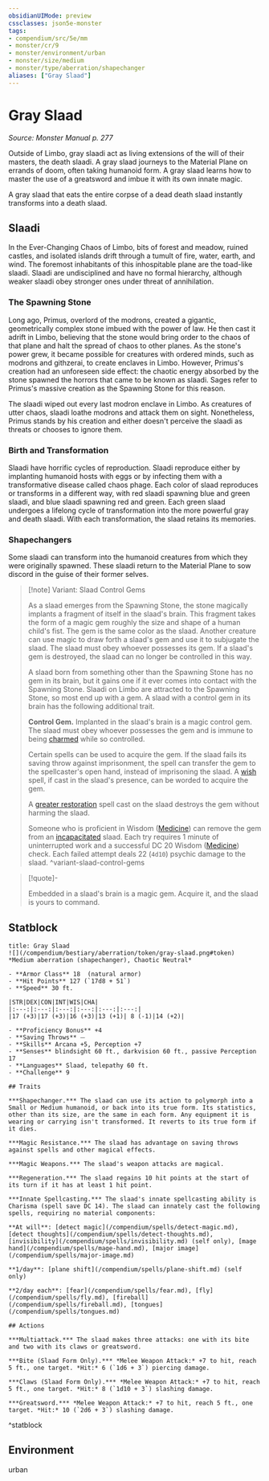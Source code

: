```yaml
---
obsidianUIMode: preview
cssclasses: json5e-monster
tags:
- compendium/src/5e/mm
- monster/cr/9
- monster/environment/urban
- monster/size/medium
- monster/type/aberration/shapechanger
aliases: ["Gray Slaad"]
---
```

# Gray Slaad
*Source: Monster Manual p. 277*  

Outside of Limbo, gray slaadi act as living extensions of the will of their masters, the death slaadi. A gray slaad journeys to the Material Plane on errands of doom, often taking humanoid form. A gray slaad learns how to master the use of a greatsword and imbue it with its own innate magic.

A gray slaad that eats the entire corpse of a dead death slaad instantly transforms into a death slaad.

## Slaadi

In the Ever-Changing Chaos of Limbo, bits of forest and meadow, ruined castles, and isolated islands drift through a tumult of fire, water, earth, and wind. The foremost inhabitants of this inhospitable plane are the toad-like slaadi. Slaadi are undisciplined and have no formal hierarchy, although weaker slaadi obey stronger ones under threat of annihilation.

### The Spawning Stone

Long ago, Primus, overlord of the modrons, created a gigantic, geometrically complex stone imbued with the power of law. He then cast it adrift in Limbo, believing that the stone would bring order to the chaos of that plane and halt the spread of chaos to other planes. As the stone's power grew, it became possible for creatures with ordered minds, such as modrons and githzerai, to create enclaves in Limbo. However, Primus's creation had an unforeseen side effect: the chaotic energy absorbed by the stone spawned the horrors that came to be known as slaadi. Sages refer to Primus's massive creation as the Spawning Stone for this reason.

The slaadi wiped out every last modron enclave in Limbo. As creatures of utter chaos, slaadi loathe modrons and attack them on sight. Nonetheless, Primus stands by his creation and either doesn't perceive the slaadi as threats or chooses to ignore them.

### Birth and Transformation

Slaadi have horrific cycles of reproduction. Slaadi reproduce either by implanting humanoid hosts with eggs or by infecting them with a transformative disease called chaos phage. Each color of slaad reproduces or transforms in a different way, with red slaadi spawning blue and green slaadi, and blue slaadi spawning red and green. Each green slaad undergoes a lifelong cycle of transformation into the more powerful gray and death slaadi. With each transformation, the slaad retains its memories.

### Shapechangers

Some slaadi can transform into the humanoid creatures from which they were originally spawned. These slaadi return to the Material Plane to sow discord in the guise of their former selves.

> [!note] Variant: Slaad Control Gems
> 
> As a slaad emerges from the Spawning Stone, the stone magically implants a fragment of itself in the slaad's brain. This fragment takes the form of a magic gem roughly the size and shape of a human child's fist. The gem is the same color as the slaad. Another creature can use magic to draw forth a slaad's gem and use it to subjugate the slaad. The slaad must obey whoever possesses its gem. If a slaad's gem is destroyed, the slaad can no longer be controlled in this way.
> 
> A slaad born from something other than the Spawning Stone has no gem in its brain, but it gains one if it ever comes into contact with the Spawning Stone. Slaadi on Limbo are attracted to the Spawning Stone, so most end up with a gem. A slaad with a control gem in its brain has the following additional trait.
> 
> **Control Gem.** Implanted in the slaad's brain is a magic control gem. The slaad must obey whoever possesses the gem and is immune to being [charmed](2.%20GM%20Tools/Misc%20DND%20Handbook/compendium/rules/conditions.md#charmed) while so controlled.
> 
> Certain spells can be used to acquire the gem. If the slaad fails its saving throw against imprisonment, the spell can transfer the gem to the spellcaster's open hand, instead of imprisoning the slaad. A [wish](/compendium/spells/wish.md) spell, if cast in the slaad's presence, can be worded to acquire the gem.
> 
> A [greater restoration](/compendium/spells/greater-restoration.md) spell cast on the slaad destroys the gem without harming the slaad.
> 
> Someone who is proficient in Wisdom ([Medicine](/compendium/rules/skills.md#Medicine)) can remove the gem from an [incapacitated](2.%20GM%20Tools/Misc%20DND%20Handbook/compendium/rules/conditions.md#incapacitated) slaad. Each try requires 1 minute of uninterrupted work and a successful DC 20 Wisdom ([Medicine](/compendium/rules/skills.md#Medicine)) check. Each failed attempt deals 22 (`4d10`) psychic damage to the slaad.
^variant-slaad-control-gems

> [!quote]-  
> 
> Embedded in a slaad's brain is a magic gem. Acquire it, and the slaad is yours to command.


## Statblock

```ad-statblock
title: Gray Slaad
![](/compendium/bestiary/aberration/token/gray-slaad.png#token)
*Medium aberration (shapechanger), Chaotic Neutral*

- **Armor Class** 18  (natural armor)
- **Hit Points** 127 (`17d8 + 51`)
- **Speed** 30 ft.

|STR|DEX|CON|INT|WIS|CHA|
|:---:|:---:|:---:|:---:|:---:|:---:|
|17 (+3)|17 (+3)|16 (+3)|13 (+1)| 8 (-1)|14 (+2)|

- **Proficiency Bonus** +4
- **Saving Throws** ⏤
- **Skills** Arcana +5, Perception +7
- **Senses** blindsight 60 ft., darkvision 60 ft., passive Perception 17
- **Languages** Slaad, telepathy 60 ft.
- **Challenge** 9

## Traits

***Shapechanger.*** The slaad can use its action to polymorph into a Small or Medium humanoid, or back into its true form. Its statistics, other than its size, are the same in each form. Any equipment it is wearing or carrying isn't transformed. It reverts to its true form if it dies.

***Magic Resistance.*** The slaad has advantage on saving throws against spells and other magical effects.

***Magic Weapons.*** The slaad's weapon attacks are magical.

***Regeneration.*** The slaad regains 10 hit points at the start of its turn if it has at least 1 hit point.

***Innate Spellcasting.*** The slaad's innate spellcasting ability is Charisma (spell save DC 14). The slaad can innately cast the following spells, requiring no material components:

**At will**: [detect magic](/compendium/spells/detect-magic.md), [detect thoughts](/compendium/spells/detect-thoughts.md), [invisibility](/compendium/spells/invisibility.md) (self only), [mage hand](/compendium/spells/mage-hand.md), [major image](/compendium/spells/major-image.md)

**1/day**: [plane shift](/compendium/spells/plane-shift.md) (self only)

**2/day each**: [fear](/compendium/spells/fear.md), [fly](/compendium/spells/fly.md), [fireball](/compendium/spells/fireball.md), [tongues](/compendium/spells/tongues.md)

## Actions

***Multiattack.*** The slaad makes three attacks: one with its bite and two with its claws or greatsword.

***Bite (Slaad Form Only).*** *Melee Weapon Attack:* +7 to hit, reach 5 ft., one target. *Hit:* 6 (`1d6 + 3`) piercing damage.

***Claws (Slaad Form Only).*** *Melee Weapon Attack:* +7 to hit, reach 5 ft., one target. *Hit:* 8 (`1d10 + 3`) slashing damage.

***Greatsword.*** *Melee Weapon Attack:* +7 to hit, reach 5 ft., one target. *Hit:* 10 (`2d6 + 3`) slashing damage.
```
^statblock

## Environment

urban